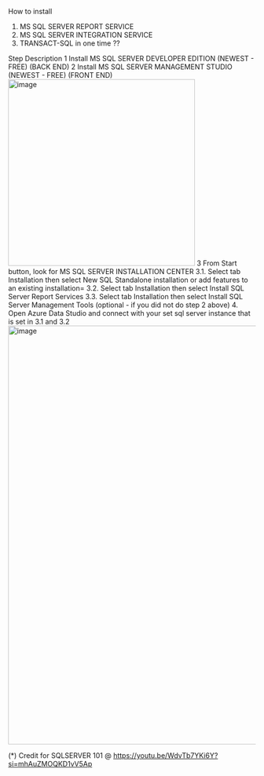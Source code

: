 How to install 
1. MS SQL SERVER REPORT SERVICE
2. MS SQL SERVER INTEGRATION SERVICE
3. TRANSACT-SQL
   in one time ??

Step    Description
1       Install MS SQL SERVER DEVELOPER EDITION (NEWEST - FREE) (BACK END)
2       Install MS SQL SERVER MANAGEMENT STUDIO (NEWEST - FREE) (FRONT END)
<img width="380" alt="image" src="https://github.com/phdtrong/PortfolioProjects/assets/70780829/f7cea5e1-5cab-4412-9f77-751ebffa189c">
3       From Start button, look for MS SQL SERVER INSTALLATION CENTER
3.1.      Select tab Installation then select New SQL Standalone installation or add features to an existing installation=
3.2.      Select tab Installation then select Install SQL Server Report Services
3.3.      Select tab Installation then select Install SQL Server Management Tools (optional - if you did not do step 2 above)
4.      Open Azure Data Studio and connect with your set sql server instance that is set in 3.1 and 3.2
<img width="853" alt="image" src="https://github.com/phdtrong/PortfolioProjects/assets/70780829/95602e59-ef7e-4282-a82d-d440152d4018">

(*) Credit for SQLSERVER 101 @ https://youtu.be/WdvTb7YKi6Y?si=mhAuZMOQKD1vV5Ap
